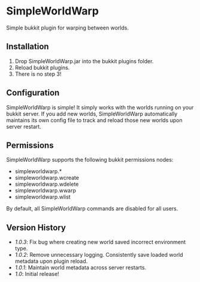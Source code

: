 SimpleWorldWarp
===============

Simple bukkit plugin for warping between worlds.

Installation
------------

1. Drop SimpleWorldWarp.jar into the bukkit plugins folder.
2. Reload bukkit plugins.
3. There is no step 3!

Configuration
-------------

SimpleWorldWarp is simple! It simply works with the worlds running on your bukkit server. If you add new worlds, SimpleWorldWarp automatically maintains its own config file to track and reload those new worlds upon server restart.

Permissions
-----------

SimpleWorldWarp supports the following bukkit permissions nodes:

* simpleworldwarp.*
* simpleworldwarp.wcreate
* simpleworldwarp.wdelete
* simpleworldwarp.wwarp
* simpleworldwarp.wlist

By default, all SimpleWorldWarp commands are disabled for all users.

Version History
---------------

* *1.0.3*: Fix bug where creating new world saved incorrect environment type.
* *1.0.2*: Remove unnecessary logging. Consistently save loaded world metadata upon plugin reload.
* *1.0.1*: Maintain world metadata across server restarts.
* *1.0*: Initial release!